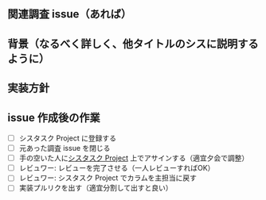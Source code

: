 ## 関連調査 issue（あれば）

## 背景（なるべく詳しく、他タイトルのシスに説明するように）

## 実装方針

## issue 作成後の作業
- [ ] シスタスク Project に登録する
- [ ] 元あった調査 issue を閉じる
- [ ] 手の空いた人に[シスタスク Project](https://github.com/users/tuyuri6ka/projects/1) 上でアサインする（適宜夕会で調整）
- [ ] レビュワー: レビューを完了させる（一人レビューすればOK）
- [ ] レビュワー: シスタスク Project でカラムを主担当に戻す
- [ ] 実装プルリクを出す（適宜分割して出すと良い）
